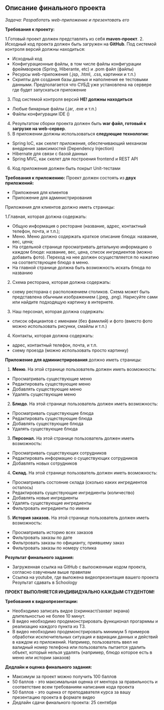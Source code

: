 **Описание финального проекта**
---------------------

*Задача: Разработать web-приложение и презентовать его*

**Требования к проекту:**

1.Готовый проект должен представлять из себя **maven-проект**.
2. Исходный код проекта должен быть загружен на **GitHub**. Под системой контроля версий должны находиться:
- Исходный код
- Конфигурационные файлы, в том числе файлы конфигурации фреймворков (Spring, Hiberante, etc) и .pom файл (файлы)
- Ресурсы web-приложения (.jsp, .html, .css, картинки и т.п.)
- Скрипты для создания базы данных и наполнения ее тестовыми данными. Предполагается что СУБД уже установлена на сервере где будет запускаться приложение
3. Под системой контроля версий **НЕ! должны находиться**
- Любые бинарные файлы (.jar, .exe и т.п.)
- Файлы конфигурации IDE ()
4. Результатом сборки проекта должен быть **war файл, готовый к загрузке на web-сервер**.
5. В приложении должны использоваться **следующие технологии**:
 - Spring IoC, как скелет приложения, обеспечивающий механизм внедрения зависимостей (Dependency Injection)
 - Hibernate для связи с базой данных
 - Spring MVC, как скелет для построения frontend и REST API
6. Код приложения должен быть покрыт Unit-тестами       

**Требования к приложению:**
Проект должен состоять из **двух приложений:**
 - Приложения для клиентов
 - Приложение для администрирования  
                               
Приложения для клиентов должно иметь страницы:

1.Главная, которая должна содержать:
 - Общую информация о ресторане (название, адрес, контактный телефон, почта, и т.п.);
 - Меню. Меню должно содержать краткое описание блюда: название, вес, цена;
 - На отдельной странице просматривать детальную информацию о каждом блюде: название, вес, цена, список ингредиентов (можно добавить фото). Переход на нее должен осуществляется по нажатию на соответствующее блюдо в меню.
 - На главной странице должна быть возможность искать блюда по названию
2. Схема ресторана, которая должна содержать:
 - схему ресторана с расположением столиков. Схема может быть представлена обычным изображением (.jpeg, .png). Нарисуйте сами или найдите подходящую картинку в интернете.
3. Наш персонал, которая должна содержать:
 - список официантов с именами (без фамилий) и фото (вместо фото можно использовать рисунки, смайлы и т.п.)
4. Контакты, которая должна содержать:
 - адрес, контактный телефон, почта, и т.п.
 - cхему проезда (можно использовать просто картинку)
                               
**Приложение для администрирования** должно иметь страницы:
1. **Меню**. На этой странице пользователь должен иметь возможность:
 - Просматривать существующие меню
 - Редактировать существующие меню
 - Добавлять существующие меню
 - Удалять существующие меню
2. **Блюдо**. На этой странице пользователь должен иметь возможность:
 - Просматривать существующие блюда
 - Редактировать существующие блюда
 - Добавлять существующие блюда
 - Удалять существующие блюда
3. **Персонал.** На этой странице пользователь должен иметь возможность:
 - Просматривать существующих сотрудников
 - Редактировать информацию о существующих сотрудников
 - Добавлять новых сотрудников
4. **Склад.** На этой странице пользователь должен иметь возможность:
 - Просматривать состояние склада (сколько каких ингредиентов осталось)
 - Редактировать существующие ингредиенты (количество)
 - Добавлять новые ингредиенты
 - Удалять существующие ингредиенты
 - Фильтровать ингредиенты по имени 
5. **История заказов.** На этой странице пользователь должен иметь возможность:
 - Просматривать историю всех заказов
 - Фильтровать заказы по дате
 - Фильтровать заказы по официанту, приявшему заказ
 - Фильтровать заказы по номеру столика

**Результат финального задания:**
 - Загруженная ссылка на GitHub с вылооженным кодом проекта, согласно озвученым выше правилам
 - Ссылка на youtube, где выложена видеопрезентация вашего проекта
Результат сдавать в Schoology

**ПРОЕКТ ВЫПОЛНЯЕТСЯ ИНДИВИДУАЛЬНО КАЖДЫМ СТУДЕНТОМ!**

**Требования к видеопрезентации:**
 - Необходимо записать видое (скринкаст/захват экрана) длительностью не более 10 минут. 
 - В видео необходимо продемонстрировать функционал прогарммы и реализацию каждого пункта из ТЗ.
 - В видео необходимо продемонстрировать минимум 5 примеров обработки исключительных ситуация и вариации данных и действий в каждом из приложений. Например, пользователь ввел не валидный номер телефона или пользователь пытается удалить объект, который нельзя удалять (например, блюдо которое есть в меню или истории заказов)

**Дедлайн и оценка финального задания:**
 - Максимум за проект можно получить 100 баллов 
 - 50 баллов - это максимальная оценка от ментора за правильность и соответствие всем требованиям написания кода проекта
 - 50 баллов - это оценка от преподавателя курса за вашу презентацию проекта в формате видео
 - Дедлайн сдачи финального проекта: 25 сентября
